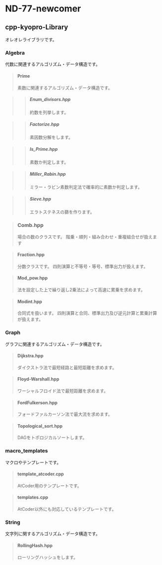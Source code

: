 # ND-77-newcomer

## cpp-kyopro-Library

オレオレライブラリです。

### Algebra
代数に関連するアルゴリズム・データ構造です。

> #### Prime
> 素数に関連するアルゴリズム・データ構造です。

>> ##### Enum_divisors.hpp
>> 約数を列挙します。

>> ##### Factorize.hpp
>> 素因数分解をします。

>> ##### Is_Prime.hpp
>> 素数か判定します。

>> ##### Miller_Rabin.hpp
>> ミラー・ラビン素数判定法で確率的に素数か判定します。

>> ##### Sieve.hpp
>> エラトステネスの篩を作ります。

> ### Comb.hpp
> 場合の数のクラスです。
> 階乗・順列・組み合わせ・重複組合せが扱えます

> #### Fraction.hpp
> 分数クラスです。
> 四則演算と不等号・等号、標準出力が扱えます。

> #### Mod_pow.hpp
> 法を設定した上で繰り返し2乗法によって高速に累乗を求めます。

> #### Modint.hpp
> 合同式を扱います。
> 四則演算と合同、標準出力及び逆元計算と累乗計算が扱えます。

### Graph
グラフに関連するアルゴリズム・データ構造です。

> #### Dijkstra.hpp
> ダイクストラ法で最短経路と最短距離を求めます。

> #### Floyd-Warshall.hpp
> ワーシャルフロイド法で最短距離を求めます。

> #### FordFulkerson.hpp
> フォードファルカーソン法で最大流を求めます。

> #### Topological_sort.hpp
> DAGをトポロジカルソートします。

### macro_templates
マクロやテンプレートです。

> #### template_atcoder.cpp
> AtCoder用のテンプレートです。

> #### templates.cpp
> AtCoder以外にも対応しているテンプレートです。

### String
文字列に関するアルゴリズム・データ構造です。

> #### RollingHash.hpp
> ローリングハッシュをします。